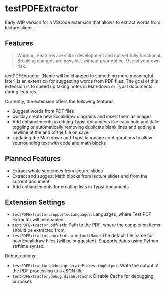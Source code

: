 # testPDFExtractor

Early WIP version for a VSCode extension that allows to extract words from lecture slides.

## Features

> Warning: Features are still in development and not yet fully functional. Breaking changes are possible, without prior notice.
> Use at your own risk.

testPDFExtractor (Name will be changed to something more meaningful later) is an extension for suggesting words from PDF files. The goal of this extension is to speed up taking notes in Markdown or Typst documents during lectures.

Currently, the extension offers the following features:

- Suggest words from PDF files
- Quickly create new Excalidraw diagrams and insert them as images
- Add enhancements to editing Typst documents like easy bold and italic toggling or automatically removing duplicate blank lines and adding a newline at the end of the file on save.
- Updating the Markdown and Typst language configurations to allow sourrounding text with code and math blocks

## Planned Features

- Extract whole sentences from lecture slides
- Extract and suggest Math blocks from lecture slides and from the current document
- Add enhancements for creating lists in Typst documents

## Extension Settings

- `testPDFExtractor.supportedLanguages`: Languages, where Test PDF Extractor will be enabled.
- `testPDFExtractor.pdfPath`: Path to the PDF, where the completion items should be extracted from.
- `testPDFExtractor.excalidraw.defaultName`: The default file name for new Excalidraw Files (will be suggested). Supports dates using Python strftime syntax.

Debug options:

- `testPDFExtractor.debug.generateProcessingOutput`: Write the output of the PDF processing to a JSON file
- `testPDFExtractor.debug.disableCache`: Disable Cache for debugging purposes
